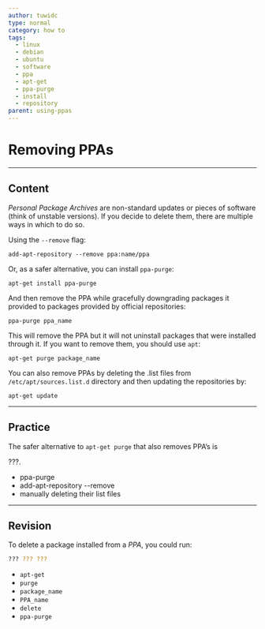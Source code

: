 ```yaml
---
author: tuwidc
type: normal
category: how to
tags:
  - linux
  - debian
  - ubuntu
  - software
  - ppa
  - apt-get
  - ppa-purge
  - install
  - repository
parent: using-ppas
---
```


# Removing PPAs


---

## Content

*Personal Package Archives* are non-standard updates or pieces of software (think of unstable versions). If you decide to delete them, there are multiple ways in which to do so.

Using the `--remove` flag:

```plain-text
add-apt-repository --remove ppa:name/ppa
```

Or, as a safer alternative, you can install `ppa-purge`:

```plain-text
apt-get install ppa-purge
```

And then remove the PPA while gracefully downgrading packages it provided to packages provided by official repositories:

```plain-text
ppa-purge ppa_name
```

This will remove the PPA but it will not uninstall packages that were installed through it. If you want to remove them, you should use 
`apt`:

```plain-text
apt-get purge package_name
```

You can also remove PPAs by deleting the .list files from `/etc/apt/sources.list.d` directory and then updating the repositories 
by: 

```plain-text
apt-get update
```


---

## Practice

The safer alternative to `apt-get purge` that also removes PPA’s is 

???.

- ppa-purge
- add-apt-repository --remove
- manually deleting their list files


---

## Revision

To delete a package installed from a *PPA*, you could run:

```bash
??? ??? ???
```

- `apt-get`
- `purge`
- `package_name`
- `PPA_name`
- `delete`
- `ppa-purge`
